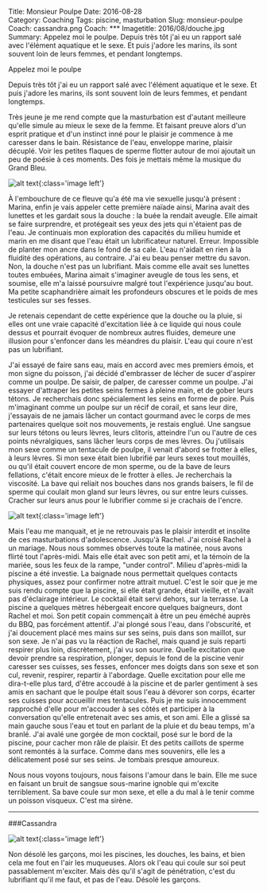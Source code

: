 Title: Monsieur Poulpe
Date: 2016-08-28  
Category: Coaching
Tags: piscine, masturbation 
Slug: monsieur-poulpe
Coach: cassandra.png
Coach: ***
Imagetitle: 2016/08/douche.jpg
Summary: Appelez moi le poulpe. Depuis très tôt j'ai eu un rapport salé avec l'élément aquatique et le sexe. Et puis j'adore les marins, ils sont souvent loin de leurs femmes, et pendant longtemps. 

Appelez moi le poulpe

Depuis très tôt j'ai eu un rapport salé avec l'élément aquatique et le sexe. Et puis j'adore les marins, ils sont souvent loin de leurs femmes, et pendant longtemps. 

Très jeune je me rend compte que la masturbation est d'autant meilleure qu'elle simule au mieux le sexe de la femme. Et faisant preuve alors d'un esprit pratique et d'un instinct inné pour le plaisir je commence à me caresser dans le bain. Résistance de l'eau, enveloppe marine, plaisir décuplé. Voir les petites flaques de sperme flotter autour de moi ajoutait un peu de poésie à ces moments. Des fois je mettais même la musique du Grand Bleu. 


![alt text](/theme/images/2016/08/octopus.jpg "Octopus"){:class='image left'}

À l'embouchure de ce fleuve qu'a été ma vie sexuelle jusqu'à présent : Marina, enfin je vais appeler cette première naïade ainsi, Marina avait des lunettes et les gardait sous la douche : la buée la rendait aveugle. Elle aimait se faire surprendre, et protégeait ses yeux des jets qui n'étaient pas de l'eau. Je continuais mon exploration des capacités du milieu humide et marin en me disant que l'eau était un lubrificateur naturel. Erreur. Impossible de planter mon ancre dans le fond de sa cale. L'eau n'aidait en rien à la fluidité des opérations, au contraire. J'ai eu beau penser mettre du savon. Non, la douche n'est pas un lubrifiant. Mais comme elle avait ses lunettes toutes embuées, Marina aimait s'imaginer aveugle de tous les sens, et soumise, elle m'a laissé poursuivre malgré tout l'expérience jusqu'au bout. Ma petite scaphandrière aimait les profondeurs obscures et le poids de mes testicules sur ses fesses.     

Je retenais cependant de cette expérience que la douche ou la pluie, si elles ont une vraie capacité d'excitation liée à ce liquide qui nous coule dessus et pourrait évoquer de nombreux autres fluides, demeure une illusion pour s'enfoncer dans les méandres du plaisir. L'eau qui coure n'est pas un lubrifiant. 

J'ai essayé de faire sans eau, mais en accord avec mes premiers émois, et mon signe du poisson, j'ai décidé d'embrasser de lécher de sucer d'aspirer comme un poulpe. De saisir, de palper, de caresser comme un poulpe. J'ai essayer d'attraper les petites seins fermes à pleine main, et de gober leurs tétons. Je recherchais donc spécialement les seins en forme de poire. Puis m'imaginant comme un poulpe sur un récif de corail, et sans leur dire, j'essayais de ne jamais lâcher un contact gourmand avec le corps de mes partenaires quelque soit nos mouvements, je restais englué. Une sangsue sur leurs tétons ou leurs lèvres, leurs clitoris, atteindre l'un ou l'autre de ces points névralgiques, sans lâcher leurs corps de mes lèvres. Ou j'utilisais mon sexe comme un tentacule de poulpe, il venait d'abord se frotter à elles, à leurs lèvres. Si mon sexe était bien lubrifié par leurs sexes tout mouillés, ou qu'il était couvert encore de mon sperme, ou de la bave de leurs fellations, c'était encore mieux de le frotter à elles. Je recherchais la viscosité. La bave qui reliait nos bouches dans nos grands baisers, le fil de sperme qui coulait mon gland sur leurs lèvres, ou sur entre leurs cuisses. Cracher sur leurs anus pour le lubrifier comme si je crachais de l'encre.


![alt text](/theme/images/2016/08/octopus.gif "Octopus"){:class='image left'}    

Mais l'eau me manquait, et je ne retrouvais pas le plaisir interdit et insolite de ces masturbations d'adolescence. Jusqu'à Rachel. J'ai croisé Rachel à un mariage. Nous nous sommes observés toute la matinée, nous avons flirté tout l'après-midi. Mais elle était avec son petit ami, et la témoin de la mariée, sous les feux de la rampe, "under control". Milieu d'après-midi la piscine a été investie. La baignade nous permettait quelques contacts physiques, assez pour confirmer notre attrait mutuel. C'est le soir que je me suis rendu compte que la piscine, si elle était grande, était vieille, et n'avait pas d'éclairage intérieur. Le cocktail était servi dehors, sur la terrasse. La piscine a quelques mètres hébergeait encore quelques baigneurs, dont Rachel et moi. Son petit copain commençait à être un peu éméché auprès du BBQ, pas forcément attentif. J'ai plongé sous l'eau, dans l'obscurité, et j'ai doucement placé mes mains sur ses seins, puis dans son maillot, sur son sexe. Je n'ai pas vu la réaction de Rachel, mais quand je suis reparti respirer plus loin, discrètement, j'ai vu son sourire. Quelle excitation que devoir prendre sa respiration, plonger, depuis le fond de la piscine venir caresser ses cuisses, ses fesses, enfoncer mes doigts dans son sexe et son cul, revenir, respirer, repartir à l'abordage. Quelle excitation pour elle me dira-t-elle plus tard, d'être accoudé à la piscine et de parler gentiment à ses amis en sachant que le poulpe était sous l'eau à dévorer son corps, écarter ses cuisses pour accueillir mes tentacules. Puis je me suis innocemment rapproché d'elle pour m'accouder à ses côtés et participer à la conversation qu'elle entretenait avec ses amis, et son ami. Elle a glissé sa main gauche sous l'eau et tout en parlant de la pluie et du beau temps, m'a branlé. J'ai avalé une gorgée de mon cocktail, posé sur le bord de la piscine, pour cacher mon râle de plaisir. Et des petits caillots de sperme sont remontés à la surface. Comme dans mes souvenirs, elle les a délicatement posé sur ses seins. Je tombais presque amoureux. 

Nous nous voyons toujours, nous faisons l'amour dans le bain. Elle me suce en faisant un bruit de sangsue sous-marine ignoble qui m'excite terriblement. Sa bave coule sur mon sexe, et elle a du mal à le tenir comme un poisson visqueux. C'est ma sirène.  


---

###Cassandra

![alt text](/theme/images/cassandra.png "Cassandra"){:class='image left'}

Non désolé les garçons, moi les piscines, les douches, les bains, et bien cela me fout en l'air les muqueuses. Alors ok l'eau qui coule sur soi peut passablement m'exciter. Mais dès qu'il s'agit de pénétration, c'est du lubrifiant qu'il me faut, et pas de l'eau. Désolé les garçons. 
	










